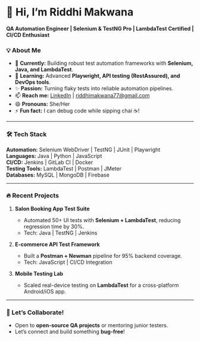 # 👋 Hi, I’m Riddhi Makwana

**QA Automation Engineer | Selenium & TestNG Pro | LambdaTest Certified | CI/CD Enthusiast**  

### 💡 About Me
- 🔭 **Currently:** Building robust test automation frameworks with **Selenium, Java, and LambdaTest**.
- 🌱 **Learning:** Advanced **Playwright, API testing (RestAssured), and DevOps tools**.
- ✨ **Passion:** Turning flaky tests into reliable automation pipelines.  
- 📫 **Reach me:** [LinkedIn](https://www.linkedin.com/in/makwana-riddhi/) | riddhimakwana77@gmail.com  
- 😄 **Pronouns:** She/Her  
- ⚡ **Fun fact:** I can debug code while sipping chai ☕!  

---

### 🛠 Tech Stack
**Automation:** Selenium WebDriver | TestNG | JUnit | Playwright  
**Languages:** Java | Python | JavaScript  
**CI/CD:** Jenkins | GitLab CI | Docker  
**Testing Tools:** LambdaTest | Postman | JMeter  
**Databases:** MySQL | MongoDB | Firebase  

---

### 🔥 Recent Projects
1. **Salon Booking App Test Suite**  
   - Automated 50+ UI tests with **Selenium + LambdaTest**, reducing regression time by 30%.  
   - Tech: Java | TestNG | Jenkins  

2. **E-commerce API Test Framework**  
   - Built a **Postman + Newman** pipeline for 95% backend coverage.  
   - Tech: JavaScript | CI/CD Integration  

3. **Mobile Testing Lab**  
   - Scaled real-device testing on **LambdaTest** for a cross-platform Android/iOS app.  

---

### 🤝 Let’s Collaborate!  
- Open to **open-source QA projects** or mentoring junior testers.  
- Let’s connect and build something **bug-free**!  
